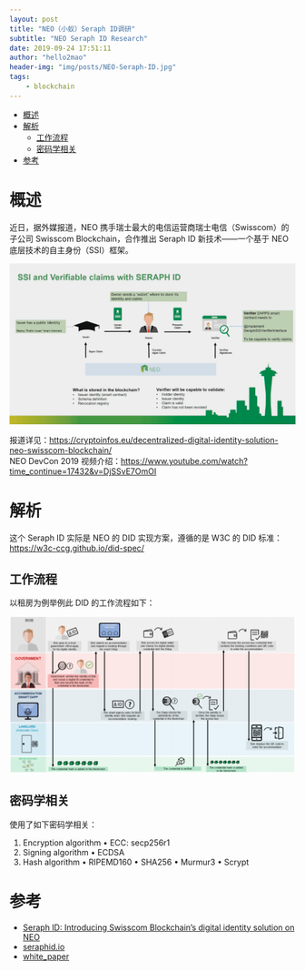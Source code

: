 ```yaml
---
layout: post
title: "NEO（小蚁）Seraph ID调研"
subtitle: "NEO Seraph ID Research"
date: 2019-09-24 17:51:11
author: "hello2mao"
header-img: "img/posts/NEO-Seraph-ID.jpg"
tags:
    - blockchain
---
```


<!-- TOC -->

-   [概述](#概述)
-   [解析](#解析)
    -   [工作流程](#工作流程)
    -   [密码学相关](#密码学相关)
-   [参考](#参考)

<!-- /TOC -->

# 概述

近日，据外媒报道，NEO 携手瑞士最大的电信运营商瑞士电信（Swisscom）的子公司 Swisscom Blockchain，合作推出 Seraph ID 新技术——一个基于 NEO 底层技术的自主身份（SSI）框架。

![](/img/posts/seraph-id-main.png)

报道详见：https://cryptoinfos.eu/decentralized-digital-identity-solution-neo-swisscom-blockchain/  
NEO DevCon 2019 视频介绍：https://www.youtube.com/watch?time_continue=17432&v=DjSSvE7OmOI

# 解析

这个 Seraph ID 实际是 NEO 的 DID 实现方案，遵循的是 W3C 的 DID 标准：https://w3c-ccg.github.io/did-spec/

## 工作流程

以租房为例举例此 DID 的工作流程如下：

![](/img/posts/seraphid-demo-workflow.png)

## 密码学相关

使用了如下密码学相关：

1. Encryption algorithm
   • ECC: secp256r1
2. Signing algorithm
   • ECDSA
3. Hash algorithm
   • RIPEMD160
   • SHA256
   • Murmur3
   • Scrypt

# 参考

-   [Seraph ID: Introducing Swisscom Blockchain’s digital identity solution on NEO](https://neonewstoday.com/general/seraph-id-introducing-swisscom-blockchains-digital-identity-solution-on-neo/)
-   [seraphid.io](https://www.seraphid.io/)
-   [white_paper](https://www.seraphid.io/assets/files/white_paper.pdf)
